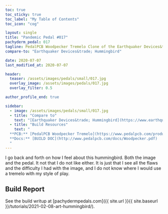 ```yaml
---
toc: true
toc_sticky: true
toc_label: "My Table of Contents"
toc_icon: "cog"

layout: single
title: "Pandemic Pedal #017"
pachyderm_pedal: 017
tagline: PedalPCB Woodpecker Tremelo Clone of the Earthquaker Devices&trade; Hummingbird
compare-to: "Earthquaker Devices&trade; Hummingbird"

date: 2020-07-07
last_modified_at: 2020-07-07

header:
  teaser: /assets/images/pedals/small/017.jpg
  overlay_image: /assets/images/pedals/017.jpg
  overlay_filter: 0.5

author_profile_end: true

sidebar:
  - image: /assets/images/pedals/small/017.jpg
  - title: "Compare to"
    text: "[Earthquaker Devices&trade; Hummingbird](https://www.earthquakerdevices.com/hummingbird)"
  - title: "Build Resources"
    text: "
  **PCB:** [PedalPCB Woodpecker Tremelo](https://www.pedalpcb.com/product/woodpecker/)<br>
  **Docs:** [BUILD DOC](http://www.pedalpcb.com/docs/Woodpecker.pdf)
  "
---
```


I go back and forth on how I feel about this hummingbird. Both the image and the pedal. It not that I do not like either. It is just that I see all the flaws and the difficulty I had with the image, and I do not know where I would use a tremelo with my style of play.

## Build Report

See the build writup at [pachydermpedals.com]({{ site.url }}{{ site.baseurl }}/tutorials/2021-02-08-art-hummingbird/).
